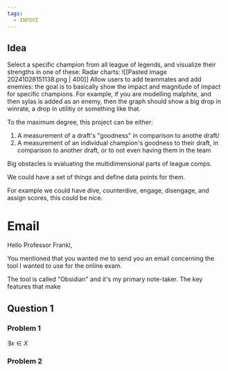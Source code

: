 ```yaml
---
tags:
  - INFOVI
---
```

## Idea

Select a specific champion from all league of legends,
and visualize their strengths in one of these:
Radar charts:
![[Pasted image 20241028151138.png | 400]]
Allow users to add teammates and add enemies:
	the goal is to basically show the impact and magnitude of impact for specific champions.
For example, if you are modelling malphite, and then sylas is added as an enemy, then the graph should show a big drop in winrate, a drop in utilitiy or something like that.

To the maximum degree, this project can be either:
1. A measurement of a draft's "goodness" in comparison to anothe draft/
2. A measurement of an individual champion's goodness to their draft, in comparison to another draft, or to not even having them in the team

Big obstacles is evaluating the multidimensional parts of league comps.

We could have a set of things and define data points for them.

For example we could have dive, counterdive, engage, disengage, and assign scores, this could be nice.

# Email

Hello Professor Frankl,

You mentioned that you wanted me to send you an email concerning the tool I wanted to use for the online exam.

The tool is called "Obsidian" and it's my primary note-taker. The key features that make

## Question 1 

### Problem 1

$\exists x \in X$ 
### Problem 2
